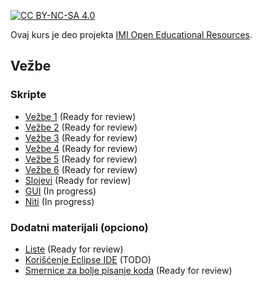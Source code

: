 [![CC BY-NC-SA 4.0][licence-shield]][licence]

Ovaj kurs je deo projekta [IMI Open Educational Resources](https://imioer.github.io).

## Vežbe

### Skripte

- [Vežbe 1](vezbe/01.md)  (Ready for review)
- [Vežbe 2](vezbe/02.md)  (Ready for review)
- [Vežbe 3](vezbe/03.md)  (Ready for review)
- [Vežbe 4](vezbe/04.md)  (Ready for review)
- [Vežbe 5](vezbe/05.md)  (Ready for review)
- [Vežbe 6](vezbe/06.md)  (Ready for review)
- [Slojevi](vezbe/slojevi.md) (Ready for review)
- [GUI](vezbe/gui.md) (In progress)
- [Niti](vezbe/niti.md) (In progress)

### Dodatni materijali (opciono)

- [Liste](korisni-materijali/liste.md)  (Ready for review)
- [Korišćenje Eclipse IDE](korisni-materijali/eclipse.md) (TODO)
- [Smernice za bolje pisanje koda](korisni-materijali/bolji-kod.md) (Ready for review)

[licence]: http://creativecommons.org/licenses/by-nc-sa/4.0/
[licence-shield]: https://img.shields.io/badge/License-CC%20BY--NC--SA%204.0-lightgrey.svg

